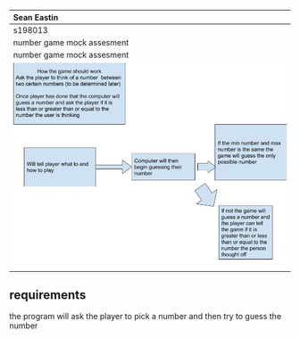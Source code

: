 |Sean Eastin|
| :---      |
|s198013|
|number game mock assesment|
|number game mock assesment|
| ![User Interface gif](numberguessinggameoutline.jpg)

## requirements

the program will ask the player to pick a number and then try to guess the number
